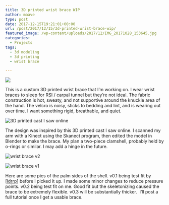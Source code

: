 ```yaml
---
title: 3D printed wrist brace WIP
author: maave
type: post
date: 2017-12-15T19:21:01+00:00
url: /post/2017/12/15/3d-printed-wrist-brace-wip/
featured_image: /wp-content/uploads/2017/12/IMG_20171028_153645.jpg
categories:
  - Projects
tags:
  - 3d modeling
  - 3d printing
  - wrist brace

---
```

![](/uploads/2017/12/IMG_20171028_153645.jpg)

This is a custom 3D printed wrist brace that I&#8217;m working on. I wear wrist braces to sleep for RSI / carpal tunnel but they&#8217;re not ideal. The fabric construction is hot, sweaty, and not supportive around the knuckle area of the hand. The velcro is noisy, sticks to bedding and lint, and is wearing out over time. I want something rigid, breathable, and quiet.


![3D printed cast I saw online](/uploads/2017/12/cast1.jpg)

The design was inspired by this 3D printed cast I saw online. I scanned my arm with a Kinect using the Skanect program, then edited the model in Blender to make the brace. My plan a two-piece clamshell, probably held by o-rings or similar. I may add a hinge in the future.

<!--more-->

![wrist brace v2](/uploads/2017/12/IMG_20171028_153636-e1513389166841.jpg)

![wrist brace v1](/uploads/2017/12/photo_2017-12-15_14-27-51-1.jpg)

Here are some pics of the palm sides of the shell. v0.1 being test fit by [[ldrrp][4]] before I picked it up. I made some minor changes to reduce pressure points. v0.2 being test fit on me. Good fit but the skeletonizing caused the brace to be extremely flexible. v0.3 will be substantially thicker.  I&#8217;ll post a full tutorial once I get a usable brace.

 [1]: /uploads/2017/12/IMG_20171028_153645.jpg
 [2]: /uploads/2017/12/IMG_20171028_153636-e1513389166841.jpg
 [3]: /uploads/2017/12/photo_2017-12-15_14-27-51-1.jpg
 [4]: https://blog.silocitylabs.com/post/author/ldrrp
